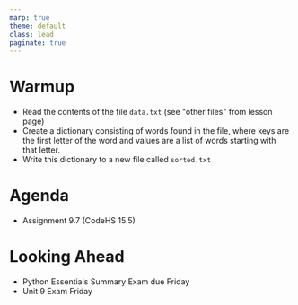 ```yaml
---
marp: true
theme: default
class: lead
paginate: true
---
```


<!-- headingDivider: 1 -->
<!-- backgroundColor: black -->
<!-- class: invert -->

# Warmup

- Read the contents of the file `data.txt` (see "other files" from lesson page)
- Create a dictionary consisting of words found in the file, where keys are the first letter of the word and values are a list of words starting with that letter.
- Write this dictionary to a new file called `sorted.txt`

# Agenda

- Assignment 9.7 (CodeHS 15.5)

# Looking Ahead

- Python Essentials Summary Exam due Friday
- Unit 9 Exam Friday
